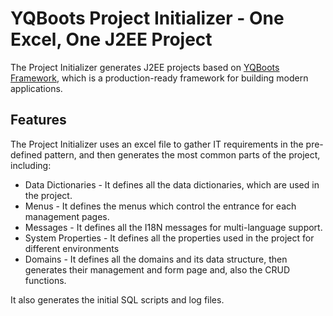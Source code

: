 # YQBoots Project Initializer - One Excel, One J2EE Project
The Project Initializer generates J2EE projects based on [YQBoots Framework](https://github.com/zhanhongbo1112/yqboots-framework), which is a production-ready framework for building modern applications.

## Features

The Project Initializer uses an excel file to gather IT requirements in the pre-defined pattern, and then generates the most common parts of the project, including:

* Data Dictionaries - It defines all the data dictionaries, which are used in the project. 
* Menus - It defines the menus which control the entrance for each management pages.
* Messages - It defines all the I18N messages for multi-language support.
* System Properties - It defines all the properties used in the project for different environments
* Domains - It defines all the domains and its data structure, then generates their management and form page and, also the CRUD functions.

It also generates the initial SQL scripts and log files.
